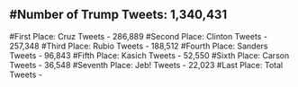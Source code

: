 #Number of Trump Tweets: 1,340,431
---
#First Place: Cruz Tweets - 286,889
#Second Place: Clinton Tweets - 257,348
#Third Place: Rubio Tweets - 188,512
#Fourth Place: Sanders Tweets - 96,843
#Fifth Place: Kasich Tweets - 52,550
#Sixth Place: Carson Tweets - 36,548
#Seventh Place: Jeb! Tweets - 22,023
#Last Place: Total Tweets -  
